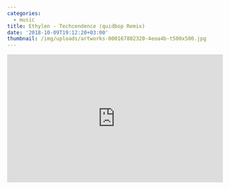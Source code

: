 ```yaml
---
categories:
  - music
title: Ethylen - Techcendence (quidbop Remix)
date: '2018-10-09T19:12:20+03:00'
thumbnail: /img/uploads/artworks-000167802320-4eoa4b-t500x500.jpg
---
```

<iframe width="100%" height="300" scrolling="no" frameborder="no" allow="autoplay" src="https://w.soundcloud.com/player/?url=https%3A//api.soundcloud.com/tracks/265934773&color=%23ff5500&auto_play=false&hide_related=false&show_comments=true&show_user=true&show_reposts=false&show_teaser=true&visual=true"></iframe>
